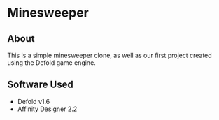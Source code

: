 # Minesweeper

## About

This is a simple minesweeper clone, as well as our first project created using the Defold game engine.

## Software Used

* Defold v1.6
* Affinity Designer 2.2
